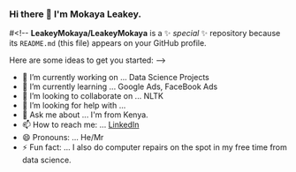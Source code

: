 ### Hi there 👋 I'm Mokaya Leakey.

#<!--
**LeakeyMokaya/LeakeyMokaya** is a ✨ _special_ ✨ repository because its `README.md` (this file) appears on your GitHub profile.


Here are some ideas to get you started:
-->

- 🔭 I’m currently working on ... Data Science Projects 
- 🌱 I’m currently learning ... Google Ads, FaceBook Ads
- 👯 I’m looking to collaborate on ... NLTK
- 🤔 I’m looking for help with ... 
- 💬 Ask me about ... I'm from Kenya.
- 📫 How to reach me: ... [LinkedIn](https://www.linkedin.com/in/leakeymokaya/)
- 😄 Pronouns: ... He/Mr
- ⚡ Fun fact: ... I also do computer repairs on the spot in my free time from data science.

